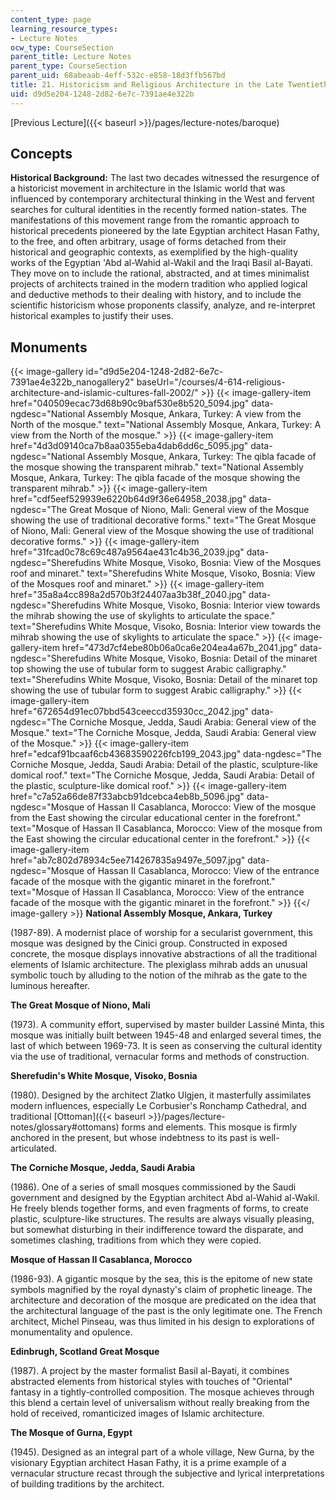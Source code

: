 ```yaml
---
content_type: page
learning_resource_types:
- Lecture Notes
ocw_type: CourseSection
parent_title: Lecture Notes
parent_type: CourseSection
parent_uid: 68abeaab-4eff-532c-e858-18d3ffb567bd
title: 21. Historicism and Religious Architecture in the Late Twentieth Century
uid: d9d5e204-1248-2d82-6e7c-7391ae4e322b
---
```


[Previous Lecture]({{< baseurl >}}/pages/lecture-notes/baroque)

Concepts
--------

**Historical Background:** The last two decades witnessed the resurgence of a historicist movement in architecture in the Islamic world that was influenced by contemporary architectural thinking in the West and fervent searches for cultural identities in the recently formed nation-states. The manifestations of this movement range from the romantic approach to historical precedents pioneered by the late Egyptian architect Hasan Fathy, to the free, and often arbitrary, usage of forms detached from their historical and geographic contexts, as exemplified by the high-quality works of the Egyptian 'Abd al-Wahid al-Wakil and the Iraqi Basil al-Bayati. They move on to include the rational, abstracted, and at times minimalist projects of architects trained in the modern tradition who applied logical and deductive methods to their dealing with history, and to include the scientific historicism whose proponents classify, analyze, and re-interpret historical examples to justify their uses.

Monuments
---------
{{< image-gallery id="d9d5e204-1248-2d82-6e7c-7391ae4e322b_nanogallery2" baseUrl="/courses/4-614-religious-architecture-and-islamic-cultures-fall-2002/" >}}
{{< image-gallery-item href="040509ecac73d68b90c9baf530e8b520_5094.jpg" data-ngdesc="National Assembly Mosque, Ankara, Turkey: A view from the North of the mosque." text="National Assembly Mosque, Ankara, Turkey: A view from the North of the mosque." >}}
{{< image-gallery-item href="4d3d09140ca7b8aa0355eba4dab6dd6c_5095.jpg" data-ngdesc="National Assembly Mosque, Ankara, Turkey: The qibla facade of the mosque showing the transparent mihrab." text="National Assembly Mosque, Ankara, Turkey: The qibla facade of the mosque showing the transparent mihrab." >}}
{{< image-gallery-item href="cdf5eef529939e6220b64d9f36e64958_2038.jpg" data-ngdesc="The Great Mosque of Niono, Mali: General view of the Mosque showing the use of traditional decorative forms." text="The Great Mosque of Niono, Mali: General view of the Mosque showing the use of traditional decorative forms." >}}
{{< image-gallery-item href="31fcad0c78c69c487a9564ae431c4b36_2039.jpg" data-ngdesc="Sherefudins White Mosque, Visoko, Bosnia: View of the Mosques roof and minaret." text="Sherefudins White Mosque, Visoko, Bosnia: View of the Mosques roof and minaret." >}}
{{< image-gallery-item href="35a8a4cc898a2d570b3f24407aa3b38f_2040.jpg" data-ngdesc="Sherefudins White Mosque, Visoko, Bosnia: Interior view towards the mihrab showing the use of skylights to articulate the space." text="Sherefudins White Mosque, Visoko, Bosnia: Interior view towards the mihrab showing the use of skylights to articulate the space." >}}
{{< image-gallery-item href="473d7cf4ebe80b06a0ca6e204ea4a67b_2041.jpg" data-ngdesc="Sherefudins White Mosque, Visoko, Bosnia: Detail of the minaret top showing the use of tubular form to suggest Arabic calligraphy." text="Sherefudins White Mosque, Visoko, Bosnia: Detail of the minaret top showing the use of tubular form to suggest Arabic calligraphy." >}}
{{< image-gallery-item href="672654d91ec07bbd543ceeccd35930cc_2042.jpg" data-ngdesc="The Corniche Mosque, Jedda, Saudi Arabia: General view of the Mosque." text="The Corniche Mosque, Jedda, Saudi Arabia: General view of the Mosque." >}}
{{< image-gallery-item href="edcaf91bcaaf6cb43683590226fcb199_2043.jpg" data-ngdesc="The Corniche Mosque, Jedda, Saudi Arabia: Detail of the plastic, sculpture-like domical roof." text="The Corniche Mosque, Jedda, Saudi Arabia: Detail of the plastic, sculpture-like domical roof." >}}
{{< image-gallery-item href="c7a52a66de87f33abcb91dcebca4eb8b_5096.jpg" data-ngdesc="Mosque of Hassan II Casablanca, Morocco: View of the mosque from the East showing the circular educational center in the forefront." text="Mosque of Hassan II Casablanca, Morocco: View of the mosque from the East showing the circular educational center in the forefront." >}}
{{< image-gallery-item href="ab7c802d78934c5ee714267835a9497e_5097.jpg" data-ngdesc="Mosque of Hassan II Casablanca, Morocco: View of the entrance facade of the mosque with the gigantic minaret in the forefront." text="Mosque of Hassan II Casablanca, Morocco: View of the entrance facade of the mosque with the gigantic minaret in the forefront." >}}
{{</ image-gallery >}}
**National Assembly Mosque, Ankara, Turkey**

(1987-89). A modernist place of worship for a secularist government, this mosque was designed by the Cinici group. Constructed in exposed concrete, the mosque displays innovative abstractions of all the traditional elements of Islamic architecture. The plexiglass mihrab adds an unusual symbolic touch by alluding to the notion of the mihrab as the gate to the luminous hereafter.

**The Great Mosque of Niono, Mali**

(1973). A community effort, supervised by master builder Lassiné Minta, this mosque was initially built between 1945-48 and enlarged several times, the last of which between 1969-73. It is seen as conserving the cultural identity via the use of traditional, vernacular forms and methods of construction.

**Sherefudin's White Mosque, Visoko, Bosnia**

(1980). Designed by the architect Zlatko Ulgjen, it masterfully assimilates modern influences, especially Le Corbusier's Ronchamp Cathedral, and traditional [Ottoman]({{< baseurl >}}/pages/lecture-notes/glossary#ottomans) forms and elements. This mosque is firmly anchored in the present, but whose indebtness to its past is well-articulated.

**The Corniche Mosque, Jedda, Saudi Arabia**

(1986). One of a series of small mosques commissioned by the Saudi government and designed by the Egyptian architect Abd al-Wahid al-Wakil. He freely blends together forms, and even fragments of forms, to create plastic, sculpture-like structures. The results are always visually pleasing, but somewhat disturbing in their indifference toward the disparate, and sometimes clashing, traditions from which they were copied.

**Mosque of Hassan II Casablanca, Morocco**

(1986-93). A gigantic mosque by the sea, this is the epitome of new state symbols magnified by the royal dynasty's claim of prophetic lineage. The architecture and decoration of the mosque are predicated on the idea that the architectural language of the past is the only legitimate one. The French architect, Michel Pinseau, was thus limited in his design to explorations of monumentality and opulence.

**Edinbrugh, Scotland Great Mosque**

(1987). A project by the master formalist Basil al-Bayati, it combines abstracted elements from historical styles with touches of "Oriental" fantasy in a tightly-controlled composition. The mosque achieves through this blend a certain level of universalism without really breaking from the hold of received, romanticized images of Islamic architecture.

**The Mosque of Gurna, Egypt**

(1945). Designed as an integral part of a whole village, New Gurna, by the visionary Egyptian architect Hasan Fathy, it is a prime example of a vernacular structure recast through the subjective and lyrical interpretations of building traditions by the architect.